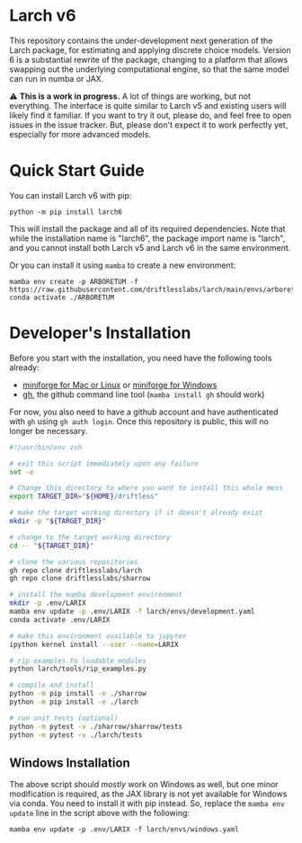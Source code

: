 # Larch v6

This repository contains the under-development next generation of the Larch
package, for estimating and applying discrete choice models. Version 6
is a substantial rewrite of the package, changing to a platform that allows
swapping out the underlying computational engine, so that the same model
can run in numba or JAX.

:warning: **This is a work in progress.**  A lot of things are working, but not
everything.  The interface is quite similar to Larch v5 and existing users will
likely find it familiar. If you want to try it out, please do, and feel free to
open issues in the issue tracker.  But, please don't expect it to work perfectly
yet, especially for more advanced models.


# Quick Start Guide

You can install Larch v6 with pip:

```shell
python -m pip install larch6
```

This will install the package and all of its required dependencies.  Note that
while the installation name is "larch6", the package import name is "larch", and
you cannot install both Larch v5 and Larch v6 in the same environment.

Or you can install it using `mamba` to create a new environment:

```shell
mamba env create -p ARBORETUM -f https://raw.githubusercontent.com/driftlesslabs/larch/main/envs/arboretum.yml
conda activate ./ARBORETUM
```


# Developer's Installation

Before you start with the installation, you need have the following tools already:
- [miniforge for Mac or Linux](https://github.com/conda-forge/miniforge#unix-like-platforms-mac-os--linux)
  or [miniforge for Windows](https://github.com/conda-forge/miniforge/releases/latest/download/Miniforge3-Windows-x86_64.exe)
- [gh](https://cli.github.com), the github command line tool (`mamba install gh` should work)

For now, you also need to have a github account and have authenticated
with `gh` using `gh auth login`.  Once this repository is public, this
will no longer be necessary.

```zsh
#!/usr/bin/env zsh

# exit this script immediately upon any failure
set -e

# Change this directory to where you want to install this whole mess
export TARGET_DIR="${HOME}/driftless"

# make the target working directory if it doesn't already exist
mkdir -p "${TARGET_DIR}"

# change to the target working directory
cd -- "${TARGET_DIR}"

# clone the various repositories
gh repo clone driftlesslabs/larch
gh repo clone driftlesslabs/sharrow

# install the mamba development environment
mkdir -p .env/LARIX
mamba env update -p .env/LARIX -f larch/envs/development.yaml
conda activate .env/LARIX

# make this environment available to jupyter
ipython kernel install --user --name=LARIX

# rip examples to loadable modules
python larch/tools/rip_examples.py

# compile and install
python -m pip install -e ./sharrow
python -m pip install -e ./larch

# run unit tests (optional)
python -m pytest -v ./sharrow/sharrow/tests
python -m pytest -v ./larch/tests
```


## Windows Installation

The above script should *mostly* work on Windows as well, but one minor modification
is required, as the JAX library is not yet available for Windows via conda.  You need to
install it with pip instead.  So, replace the `mamba env update` line in the script
above with the following:

```
mamba env update -p .env/LARIX -f larch/envs/windows.yaml
```
